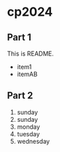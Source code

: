 # cp2024

## Part 1
This is README.
- item1
- itemAB

## Part 2
1. sunday
1. sunday
1. monday
1. tuesday
1. wednesday
